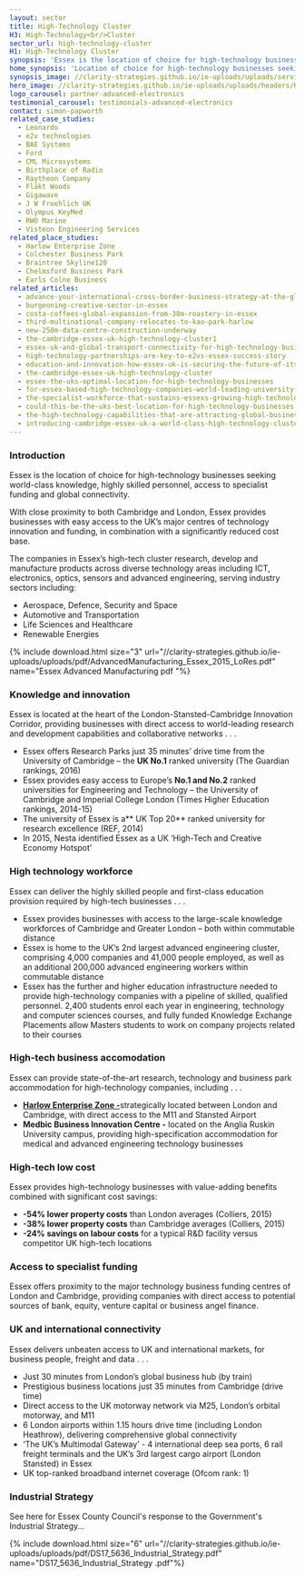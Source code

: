 ```yaml
---
layout: sector
title: High-Technology Cluster
H3: High-Technology<br/>Cluster
sector_url: high-technology-cluster
H1: High-Technology Cluster
synopsis: 'Essex is the location of choice for high-technology businesses seeking world-class knowledge, highly skilled personnel, access to specialist funding and global connectivity.'
home_synopsis: 'Location of choice for high-technology businesses seeking world-class knowledge, highly skilled personnel, access to specialist funding and global connectivity'
synopsis_image: //clarity-strategies.github.io/ie-uploads/uploads/services/HighTechClusters_555x440.jpg
hero_image: //clarity-strategies.github.io/ie-uploads/uploads/headers/HighTechClusters_1980x600.jpg
logo_carousel: partner-advanced-electronics
testimonial_carousel: testimonials-advanced-electronics
contact: simon-papworth
related_case_studies:
  - Leonardo
  - e2v technologies
  - BAE Systems
  - Ford
  - CML Microsystems
  - Birthplace of Radio
  - Raytheon Company
  - Fläkt Woods
  - Gigawave
  - J W Froehlich UK
  - Olympus KeyMed
  - RWO Marine
  - Visteon Engineering Services
related_place_studies:
  - Harlow Enterprise Zone
  - Colchester Business Park
  - Braintree Skyline120
  - Chelmsford Business Park
  - Earls Colne Business
related_articles:
  - advance-your-international-cross-border-business-strategy-at-the-global-exp
  - burgeoning-creative-sector-in-essex
  - costa-coffees-global-expansion-from-38m-roastery-in-essex
  - third-multinational-company-relocates-to-kao-park-harlow
  - new-250m-data-centre-construction-underway
  - the-cambridge-essex-uk-high-technology-cluster1
  - essex-uk-and-global-transport-connectivity-for-high-technology-businesses
  - high-technology-partnerships-are-key-to-e2vs-essex-success-story
  - education-and-innovation-how-essex-uk-is-securing-the-future-of-its-high-te
  - the-cambridge-essex-uk-high-technology-cluster
  - essex-the-uks-optimal-location-for-high-technology-businesses
  - for-essex-based-high-technology-companies-world-leading-university-research
  - the-specialist-workforce-that-sustains-essexs-growing-high-technology-clust
  - could-this-be-the-uks-best-location-for-high-technology-businesses
  - the-high-technology-capabilities-that-are-attracting-global-businesses-to-e
  - introducing-cambridge-essex-uk-a-world-class-high-technology-cluster
---
```


### Introduction

Essex is the location of choice for high-technology businesses seeking world-class knowledge, highly skilled personnel, access to specialist funding and global connectivity.

With close proximity to both Cambridge and London, Essex provides businesses with easy access to the UK’s major centres of technology innovation and funding, in combination with a significantly reduced cost base.

The companies in Essex’s high-tech cluster research, develop and manufacture products across diverse technology areas including ICT, electronics, optics, sensors and advanced engineering, serving industry sectors including:

* Aerospace, Defence, Security and Space
* Automotive and Transportation
* Life Sciences and Healthcare
* Renewable Energies

{% include download.html size="3" url="//clarity-strategies.github.io/ie-uploads/uploads/pdf/AdvancedManufacturing_Essex_2015_LoRes.pdf" name="Essex Advanced Manufacturing pdf "%}

### Knowledge and innovation

Essex is located at the heart of the London-Stansted-Cambridge Innovation Corridor, providing businesses with direct access to world-leading research and development capabilities and collaborative networks . . .

* Essex offers Research Parks just 35 minutes’ drive time from the University of Cambridge – the **UK No.1** ranked university (The Guardian rankings, 2016)
* Essex provides easy access to Europe’s **No.1 and No.2** ranked universities for Engineering and Technology – the University of Cambridge and Imperial College London (Times Higher Education rankings, 2014-15)
* The university of Essex is a** UK Top 20** ranked university for research excellence (REF, 2014)&nbsp;
* In 2015, Nesta identified Essex as a UK ‘High-Tech and Creative Economy Hotspot’

### High technology workforce

Essex can deliver the highly skilled people and first-class education provision required by high-tech businesses . . .

* Essex provides businesses with access to the large-scale knowledge workforces of Cambridge and Greater London – both within commutable distance
* Essex is home to the UK’s 2nd largest advanced engineering cluster, comprising 4,000 companies and 41,000 people employed, as well as an additional 200,000 advanced engineering workers within commutable distance
* Essex has the further and higher education infrastructure needed to provide high-technology companies with a pipeline of skilled, qualified personnel. 2,400 students enrol each year in engineering, technology and computer sciences courses, and fully funded Knowledge Exchange Placements allow Masters students to work on company projects related to their courses

### High-tech business accomodation

Essex can provide state-of-the-art research, technology and business park accommodation for high-technology companies, including . . .

* [**Harlow Enterprise Zone -**](/studies/place-studies/harlow_enterprise)strategically located between London and Cambridge, with direct access to the M11 and Stansted Airport
* **Medbic Business Innovation Centre -** located on the Anglia Ruskin University campus, providing high-specification accommodation for medical and advanced engineering technology businesses

### High-tech low cost

Essex provides high-technology businesses with value-adding benefits combined with significant cost savings:

* **-54% lower property costs** than London averages (Colliers, 2015)
* **-38% lower property costs** than Cambridge averages (Colliers, 2015)
* **-24% savings on labour costs** for a typical R&D facility versus competitor UK high-tech locations

### Access to specialist funding

Essex offers proximity to the major technology business funding centres of London and Cambridge, providing companies with direct access to potential sources of bank, equity, venture capital or business angel finance.

### UK and international connectivity

Essex delivers unbeaten access to UK and international markets, for business people, freight and data . . .

* Just 30 minutes from London’s global business hub (by train)
* Prestigious business locations just 35 minutes from Cambridge (drive time)
* Direct access to the UK motorway network via M25, London’s orbital motorway, and M11&nbsp;
* 6 London airports within 1.15 hours drive time (including London Heathrow), delivering comprehensive global connectivity
* ‘The UK’s Multimodal Gateway’ - 4 international deep sea ports, 6 rail freight terminals and the UK’s 3rd largest cargo airport (London Stansted) in Essex
* UK top-ranked broadband internet coverage (Ofcom rank: 1)

### Industrial Strategy

See here for Essex County Council's response to the Government's Industrial Strategy...

{% include download.html size="6" url="//clarity-strategies.github.io/ie-uploads/uploads/pdf/DS17_5636_Industrial_Strategy.pdf" name="DS17_5636_Industrial_Strategy .pdf"%}
